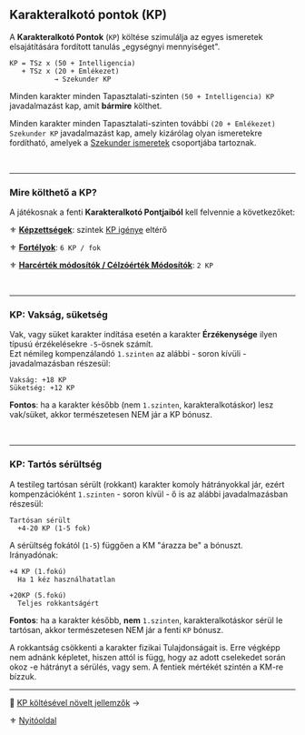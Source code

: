 ## Karakteralkotó pontok (KP)

A **Karakteralkotó Pontok** (`KP`) költése szimulálja az egyes ismeretek elsajátítására fordított tanulás „egységnyi mennyiséget".

```
KP = TSz x (50 + Intelligencia)
   + TSz x (20 + Emlékezet)
           → Szekunder KP
```

Minden karakter minden Tapasztalati-szinten `(50 + Intelligencia) KP` javadalmazást kap, amit **bármire** költhet.

Minden karakter minden Tapasztalati-szinten további `(20 + Emlékezet) Szekunder KP` javadalmazást kap, amely kizárólag olyan ismeretekre fordítható, amelyek a [Szekunder ismeretek](010_08_primer_szekunder_ismeretek.md) csoportjába tartoznak.

<br />

---
### Mire költhető a KP?

A játékosnak a fenti **Karakteralkotó Pontjaiból** kell felvennie a következőket:

⚜️ **[Képzettségek](030_00_kepzettsegrendszer.md)**: szintek [KP igénye](030_05_kepzettsegszintek_kp_igenye.md) eltérő

⚜️ **[Fortélyok](040_fortelyok.md)**: `6 KP / fok`

⚜️ **[Harcérték módosítók / Célzóérték Módosítók](010_07_01_hm_cm.md)**: `2 KP`

<br />

---
### KP: Vakság, süketség

Vak, vagy süket karakter indítása esetén a karakter **Érzékenysége** ilyen típusú érzékelésekre `-5`-ösnek számít.\
Ezt némileg kompenzálandó `1.szinten` az alábbi - soron kívüli - javadalmazásban részesül:

```
Vakság: +18 KP
Süketség: +12 KP
```

**Fontos**: ha a karakter később (nem `1.szinten`, karakteralkotáskor) lesz vak/süket, akkor természetesen NEM jár a KP bónusz.

<br />

---
### KP: Tartós sérültség

A testileg tartósan sérült (rokkant) karakter komoly hátrányokkal jár, ezért kompenzációként `1.szinten` - soron kívül - ő is az alábbi javadalmazásban részesül:

```
Tartósan sérült
  +4-20 KP (1-5 fok)
```

A sérültség fokától (`1-5`) függően a KM "árazza be" a bónuszt.\
Irányadónak:

```
+4 KP (1.fokú)
  Ha 1 kéz használhatatlan

+20KP (5.fokú)
  Teljes rokkantságért
```

**Fontos**: ha a karakter később, **nem** `1.szinten`, karakteralkotáskor sérül le tartósan, akkor természetesen NEM jár a fenti `KP` bónusz.

A rokkantság csökkenti a karakter fizikai Tulajdonságait is. Erre végképp nem adnánk képletet, hiszen attól is függ, hogy az adott cselekedet során okoz -e hátrányt a sérülés, vagy sem. A fentiek mértékét szintén a KM-re bízzuk.

---

🔗 [KP költésével növelt jellemzők](010_07_00_kp_koltesevel_novelt_jellemzok.md) →

⚜️ [Nyitóoldal](start.md#1-karakteralkot%C3%A1s)
